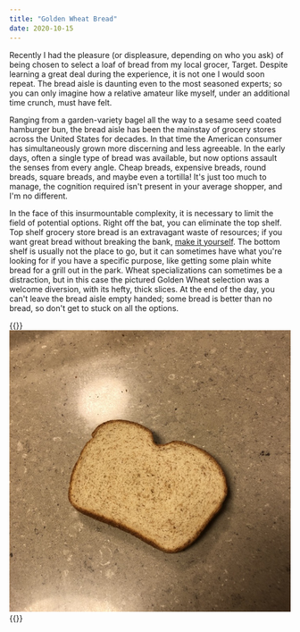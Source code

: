 ```yaml
---
title: "Golden Wheat Bread"
date: 2020-10-15
---
```


Recently I had the pleasure (or displeasure, depending on who you ask) of being chosen to select a loaf of bread from my local grocer, Target. Despite learning a great deal during the experience, it is not one I would soon repeat. The bread aisle is daunting even to the most seasoned experts; so you can only imagine how a relative amateur like myself, under an additional time crunch, must have felt. 

Ranging from a garden-variety bagel all the way to a sesame seed coated hamburger bun, the bread aisle has been the mainstay of grocery stores across the United States for decades. In that time the American consumer has simultaneously grown more discerning and less agreeable. In the early days, often a single type of bread was available, but now options assault the senses from every angle. Cheap breads, expensive breads, round breads, square breads, and maybe even a tortilla! It's just too much to manage, the cognition required isn't present in your average shopper, and I'm no different.

In the face of this insurmountable complexity, it is necessary to limit the field of potential options. Right off the bat, you can eliminate the top shelf. Top shelf grocery store bread is an extravagant waste of resources; if you want great bread without breaking the bank, [make it yourself](/bagels). The bottom shelf is usually not the place to go, but it can sometimes have what you're looking for if you have a specific purpose, like getting some plain white bread for a grill out in the park. Wheat specializations can sometimes be a distraction, but in this case the pictured Golden Wheat selection was a welcome diversion, with its hefty, thick slices. At the end of the day, you can't leave the bread aisle empty handed; some bread is better than no bread, so don't get to stuck on all the options.

{{<img>}}![](slice.jpg){{</img>}}


